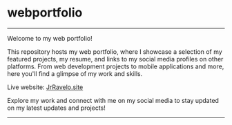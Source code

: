 # webportfolio
 

---

Welcome to my web portfolio!

This repository hosts my web portfolio, where I showcase a selection of my featured projects, my resume, and links to my social media profiles on other platforms. From web development projects to mobile applications and more, here you'll find a glimpse of my work and skills.

Live website: [JrRavelo.site](https://jrravelo.site/)

Explore my work and connect with me on my social media to stay updated on my latest updates and projects!

---
